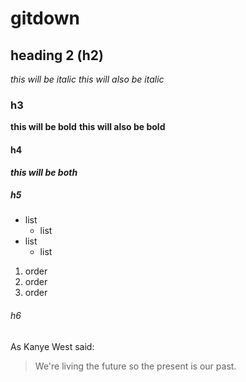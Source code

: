 # gitdown

## heading 2 (h2)

*this will be italic*
_this will also be italic_

### h3

**this will be bold**
__this will also be bold__

#### h4

___this will be both___

##### h5

* list
	* list
* list
	* list

1. order
2. order 
3. order 

###### h6

As Kanye West said:

> We're living the future so
> the present is our past.